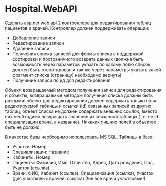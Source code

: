 # Hospital.WebAPI
Сделать asp.net web api 2 контроллера для редактирования таблиц пациентов и врачей.
Контроллер должен поддерживать операции:
 - Добавление записи
 - Редактирование записи
 - Удаление записи
 - Получения списка записей для формы списка с поддержкой сортировки и постраничного возврата данных (должна быть возможность через параметры указать по какому полю список должен быть отсортирован и так же через параметры указать какой фрагмент списка (страницу) необходимо вернуть)
 - Получение записи по ид для редактирования

Объект, возвращаемый методом получения записи для редактирования и объекты, возвращаемые методом получения списка должны быть разными:
объект для редактирования должен содержать только поля редактируемой таблицы и ссылки (id) связанных записей из других таблиц,
объект списка не должен содержать внешних ссылок, вместо них необходимо возвращать значение из связанной таблицы (т.е. не id специализации врача, а название).
Никаких лишних полей в объектах быть не должно.

В качестве базы необходимо использовать MS SQL.
Таблицы в базе:
 - Участки: Номер
 - Специализации: Название
 - Кабинеты: Номер
 - Пациенты: Фамилия, Имя, Отчество, Адрес, Дата рождения, Пол, Участок (ссылка)
 - Врачи: ФИО, Кабинет (ссылка), Специализация (ссылка), Участок (для участковых врачей, ссылка) (!не все врачи участковые!)
